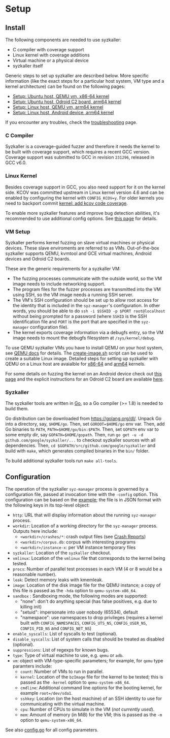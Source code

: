 # Setup

## Install

The following components are needed to use syzkaller:

 - C compiler with coverage support
 - Linux kernel with coverage additions
 - Virtual machine or a physical device
 - syzkaller itself

Generic steps to set up syzkaller are described below.
More specific information (like the exact steps for a particular host system, VM type and a kernel architecture) can be found on the following pages:

- [Setup: Ubuntu host, QEMU vm, x86-64 kernel](docs/setup_ubuntu-host_qemu-vm_x86-64-kernel.md)
- [Setup: Ubuntu host, Odroid C2 board, arm64 kernel](docs/setup_ubuntu-host_odroid-c2-board_arm64-kernel.md)
- [Setup: Linux host, QEMU vm, arm64 kernel](docs/setup_linux-host_qemu-vm_arm64-kernel.md)
- [Setup: Linux host, Android device, arm64 kernel](docs/setup_linux-host_android-device_arm64-kernel.md)

If you encounter any troubles, check the [troubleshooting](troubleshooting.md) page.

### C Compiler

Syzkaller is a coverage-guided fuzzer and therefore it needs the kernel to be built with coverage support, which requires a recent GCC version.
Coverage support was submitted to GCC in revision `231296`, released in GCC v6.0.

### Linux Kernel

Besides coverage support in GCC, you also need support for it on the kernel side.
KCOV was committed upstream in Linux kernel version 4.6 and can be enabled by configuring the kernel with `CONFIG_KCOV=y`.
For older kernels you need to backport commit [kernel: add kcov code coverage](https://github.com/torvalds/linux/commit/5c9a8750a6409c63a0f01d51a9024861022f6593).

To enable more syzkaller features and improve bug detection abilities, it's recommended to use additional config options.
See [this page](linux_kernel_configs.md) for details.

### VM Setup

Syzkaller performs kernel fuzzing on slave virtual machines or physical devices.
These slave enviroments are referred to as VMs.
Out-of-the-box syzkaller supports QEMU, kvmtool and GCE virtual machines, Android devices and Odroid C2 boards.

These are the generic requirements for a syzkaller VM:

 - The fuzzing processes communicate with the outside world, so the VM image needs to include
   networking support.
 - The program files for the fuzzer processes are transmitted into the VM using SSH, so the VM image
   needs a running SSH server.
 - The VM's SSH configuration should be set up to allow root access for the identity that is
   included in the `syz-manager`'s configuration.  In other words, you should be able to do `ssh -i
   $SSHID -p $PORT root@localhost` without being prompted for a password (where `SSHID` is the SSH
   identification file and `PORT` is the port that are specified in the `syz-manager` configuration
   file).
 - The kernel exports coverage information via a debugfs entry, so the VM image needs to mount
   the debugfs filesystem at `/sys/kernel/debug`.

To use QEMU syzkaller VMs you have to install QEMU on your host system, see [QEMU docs](http://wiki.qemu.org/Manual) for details.
The [create-image.sh](tools/create-image.sh) script can be used to create a suitable Linux image.
Detailed steps for setting up syzkaller with QEMU on a Linux host are avaialble for [x86-64](setup_ubuntu-host_qemu-vm_x86-64-kernel.md) and [arm64](setup_linux-host_qemu-vm_arm64-kernel.md) kernels.

For some details on fuzzing the kernel on an Android device check out [this page](setup_linux-host_android-device_arm64-kernel.md) and the explicit instructions for an Odroid C2 board are available [here](setup_ubuntu-host_odroid-c2-board_arm64-kernel.md).

### Syzkaller

The syzkaller tools are written in [Go](https://golang.org), so a Go compiler (>= 1.8) is needed
to build them.

Go distribution can be downloaded from https://golang.org/dl/.
Unpack Go into a directory, say, `$HOME/go`.
Then, set `GOROOT=$HOME/go` env var.
Then, add Go binaries to `PATH`, `PATH=$HOME/go/bin:$PATH`.
Then, set `GOPATH` env var to some empty dir, say `GOPATH=$HOME/gopath`.
Then, run `go get -u -d github.com/google/syzkaller/...` to checkout syzkaller sources with all dependencies.
Then, `cd $GOPATH/src/github.com/google/syzkaller` and
build with `make`, which generates compiled binaries in the `bin/` folder.

To build additional syzkaller tools run `make all-tools`.

## Configuration

The operation of the syzkaller `syz-manager` process is governed by a configuration file, passed at
invocation time with the `-config` option.  This configuration can be based on the
[example](syz-manager/config/testdata/qemu.cfg); the file is in JSON format with the
following keys in its top-level object:

 - `http`: URL that will display information about the running `syz-manager` process.
 - `workdir`: Location of a working directory for the `syz-manager` process. Outputs here include:
     - `<workdir>/crashes/*`: crash output files (see [Crash Reports](#crash-reports))
     - `<workdir>/corpus.db`: corpus with interesting programs
     - `<workdir>/instance-x`: per VM instance temporary files
 - `syzkaller`: Location of the `syzkaller` checkout.
 - `vmlinux`: Location of the `vmlinux` file that corresponds to the kernel being tested.
 - `procs`: Number of parallel test processes in each VM (4 or 8 would be a reasonable number).
 - `leak`: Detect memory leaks with kmemleak.
 - `image`: Location of the disk image file for the QEMU instance; a copy of this file is passed as the
   `-hda` option to `qemu-system-x86_64`.
 - `sandbox` : Sandboxing mode, the following modes are supported:
     - "none": don't do anything special (has false positives, e.g. due to killing init)
     - "setuid": impersonate into user nobody (65534), default
     - "namespace": use namespaces to drop privileges
       (requires a kernel built with `CONFIG_NAMESPACES`, `CONFIG_UTS_NS`,
       `CONFIG_USER_NS`, `CONFIG_PID_NS` and `CONFIG_NET_NS`)
 - `enable_syscalls`: List of syscalls to test (optional).
 - `disable_syscalls`: List of system calls that should be treated as disabled (optional).
 - `suppressions`: List of regexps for known bugs.
 - `type`: Type of virtual machine to use, e.g. `qemu` or `adb`.
 - `vm`: object with VM-type-specific parameters; for example, for `qemu` type paramters include:
     - `count`: Number of VMs to run in parallel.
     - `kernel`: Location of the `bzImage` file for the kernel to be tested;
       this is passed as the `-kernel` option to `qemu-system-x86_64`.
     - `cmdline`: Additional command line options for the booting kernel, for example `root=/dev/sda1`.
     - `sshkey`: Location (on the host machine) of an SSH identity to use for communicating with
       the virtual machine.
     - `cpu`: Number of CPUs to simulate in the VM (*not currently used*).
     - `mem`: Amount of memory (in MiB) for the VM; this is passed as the `-m` option to `qemu-system-x86_64`.

See also [config.go](syz-manager/config/config.go) for all config parameters.
